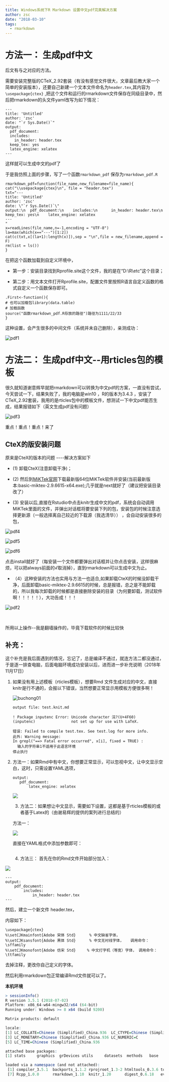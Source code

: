 ```yaml
---
title: Windows系统下R Markdown 设置中文pdf完美解决方案
author: zsc
date: "2018-03-10"
tags:
  - rmarkdown
---
```


# 方法一： 生成pdf中文

后文有与之对应的方法。

需要安装完整版的CTeX_2.92套装（有没有感觉文件很大，文章最后教大家一个简单的安装版本），还要自己新建一个文本文件命名为`header.tex`,其内容为`\usepackage{ctex}` ,把这个文件和运行的rmarkdown文件保存在同级目录中，然后把rmarkdown的头文件yaml改写为如下情况：

```
---
title: 'Untitled'
author: 'zsc'
date: "`r Sys.Date()`"
output:
  pdf_document:
  includes:
    in_header: header.tex
  keep_tex: yes
  latex_engine: xelatex
---
```

这样就可以生成中文的pdf了

于是我仿照上面的步骤，写了一个函数`rmarkdown_pdf` 保存为`rmarkdown_pdf.R`

```
rmarkdown_pdf=function(file_name,new_filename=file_name){
cat("\\usepackage{ctex}\n", file = "header.tex")
txt="---
title: 'Untitled'
author: 'zsc'
date: \"`r Sys.Date()`\"
output:\n  pdf_document:\n    includes:\n      in_header: header.tex\n    keep_tex: yes\n    latex_engine: xelatex
---
"
x=readLines(file_name,n=-1,encoding = "UTF-8")
la=max(which(x=="---")[1:2])
cat(c(txt,x[(la+1):length(x)]),sep = "\n",file = new_filename,append = F)
rm(list = ls())
}

```

在把这个函数加载到自定义环境中，

- 第一步：安装目录找到Rprofile.site这个文件，我的是在“D:\R\etc”这个目录； 


- 第二步：用文本文件打开Rprofile.site，配置文件里按照R语言自定义函数的格式自定义一个函数保存即可。


```
.First<-function(){
# 也可以加载包library(data.table)
# 加载函数
source("函数rmarkdown_pdf.R存放的路径")路径为1111/22/33 
}
```

这种设置，会产生很多的中间文件（系统并未自己删除），亲测成功：

![pdf1](https://gitee.com/zscqsmy/blogimg/raw/master/img/pdf1.png)



# 方法二： 生成pdf中文--用rticles包的模板

很久就知道谢意辉早就把rmarkdown可以转换为中文pdf的方案，一直没有尝试，今天尝试一下，结果失败了，我的电脑是win10 ，R的版本为3.4.3 ，安装了CTeX_2.92套装，我用的是rticles包中的模板文件，想测试一下中文pdf能否生成，结果报错如下（英文生成pdf没有问题）

![pdf3](https://gitee.com/zscqsmy/blogimg/raw/master/img/pdf3.png)

重点！重点！重点！来了

## CteX的版安装问题

原来是CteX的版本的问题 ----解决方案如下 

- (1)	卸载CteX(注意卸载干净)；

- (2)	然后到[MiKTek官网](https://miktex.org/download)下载最新版64位MiKTek软件并安装(当前最新版本:basic-miktex-2.9.6615-x64.exe);几乎就是next就好了（建议把安装目录改了）
- (3)	安装以后,直接在Rstudio中点击knitr生成中文的pdf，系统会自动调用MiKTek里面的文件，并弹出对话框将要安装下列的包，安装包的时候注意选择更新源（一般选择离自己较近的下载源（我选清华）） ，会自动安装很多的包，

![pdf4](https://gitee.com/zscqsmy/blogimg/raw/master/img/pdf4.png)

![pdf5](https://gitee.com/zscqsmy/blogimg/raw/master/img/pdf5.png)

![pdf6](https://gitee.com/zscqsmy/blogimg/raw/master/img/pdf6.png)

​	点击install就好了（每安装一个文件都要弹出对话框并让你点击安装，这样很麻烦，可以把always前面的√取消掉），直到rmarkdown可以生成中文为止。

- （4）这种安装的方法也实用与方法一也适合,如果卸载CteX的时候没卸载干净，后面卸载basic-miktex-2.9.6615的时候，总是报错，总之是不能卸载的，所以我每次卸载的时候都是直接删除安装的目录（为何要卸载，测试软件啊！！！！！），大功告成！！！


![pdf2](https://gitee.com/zscqsmy/blogimg/raw/master/img/pdf2.png)

​	



所用以上操作--我是翻墙操作的，毕竟下载软件的时候比较快



## **补充：**

这个补充是我后面遇到的情况，忘记了，总是编译不通过，就连方法二都没通过，于是逐一排查电脑，后面电脑环境成功安装以后，进而进一步补充说明（2018年11月17日）  

 1. 如果没有用上述模板（rticles模板），想要Rmd 文件生成对应的中文，直接knitr是行不通的，会报以下错误，当然想要正常显示用模板方便很多啊！

    ![buchong01](https://gitee.com/zscqsmy/blogimg/raw/master/img/buchong01.png)

    ```
    output file: test.knit.md
    
    ! Package inputenc Error: Unicode character 浣?(U+4F60)
    (inputenc)                not set up for use with LaTeX.
    
    错误: Failed to compile test.tex. See test.log for more info.
    此外: Warning message:
    In grepl("==> Fatal error occurred", x[i], fixed = TRUE) :
      输入的字符串1不适用于此语言环境
    停止执行
    ```

 2. 方法一：如果Rmd中有中文，你想要正常显示，可以忽视中文，让中文显示空白，这时，只需设置YAML选项，

    ```
    output:
       pdf_document:
           latex_engine: xelatex
    ```

    ![](https://gitee.com/zscqsmy/blogimg/raw/master/img/buchong02.png)

	3. 方法二：如果想让中文显示，需要如下设置，这都是基于rticles模板的或者基于Latex的（由谢易辉的提供的案列进行总结的）

    方法一：

    ![](https://gitee.com/zscqsmy/blogimg/raw/master/img/buchong03.png)

    直接在YAML格式中添加参数即可：

    ```
    
    ```

	4. 方法三： 首先在你的Rmd文件开始部分加入：

![](https://gitee.com/zscqsmy/blogimg/raw/master/img/buchong04.png)



```
---
output:
    pdf_document:
        includes:
            in_header: header.tex
---
```

然后，建立一个新文件 header.tex，

内容如下：

```
\usepackage{ctex} 
%\setCJKmainfont{Adobe 宋体 Std}      % 中文缺省字体，
%\setCJKsansfont{Adobe 黑体 Std}      % 中文无衬线字体，   调用命令： \sffamily
%\setCJKmonofont{Adobe 仿宋 Std}     % 中文打字机（等宽）字体， 调用命令： \ttfamily
```

去掉注释，更改你自己定义的字体。

然后利用rmarkdown包正常编译Rmd文件就可以了。





**本机环境**

```R
> sessionInfo()
R version 3.5.1 (2018-07-02)
Platform: x86_64-w64-mingw32/x64 (64-bit)
Running under: Windows >= 8 x64 (build 9200)

Matrix products: default

locale:
[1] LC_COLLATE=Chinese (Simplified)_China.936  LC_CTYPE=Chinese (Simplified)_China.936   
[3] LC_MONETARY=Chinese (Simplified)_China.936 LC_NUMERIC=C                              
[5] LC_TIME=Chinese (Simplified)_China.936    

attached base packages:
[1] stats     graphics  grDevices utils     datasets  methods   base     

loaded via a namespace (and not attached):
 [1] compiler_3.5.1  backports_1.1.2 rprojroot_1.3-2 htmltools_0.3.6 tools_3.5.1     yaml_2.2.0     
 [7] Rcpp_1.0.0      rmarkdown_1.10  knitr_1.20      digest_0.6.18   evaluate_0.12  
```

